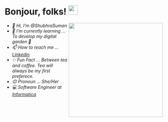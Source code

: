 # Bonjour, folks! <img src="https://raw.githubusercontent.com/MartinHeinz/MartinHeinz/master/wave.gif" width="30px">
<img align='right' src="https://res.cloudinary.com/practicaldev/image/fetch/s--2bZIjPGC--/c_limit%2Cf_auto%2Cfl_progressive%2Cq_66%2Cw_880/https://dev-to-uploads.s3.amazonaws.com/i/d4tvukbt5mra37cvwklk.gif" width="300">
<p><em>
  <ul>
  <li> 👋 Hi, I’m @ShubhraSuman</li>
  <li> 🌱 I’m currently learning ... To develop my digital garden 🌱</li>
  <li> 📫 How to reach me ... <a href="https://www.linkedin.com/in/shubhra-suman-3125a5135">Linkedin</a></li>
  <li> ✨ Fun Fact ... Between tea and coffee. Tea will always be my first preferece.</li>
  <li> 😊 Pronoun ... She/Her </li>
  <li> 💻 Software Engineer at <a href="https://www.informatica.com/in/">Informatica</li>
</ul> 

